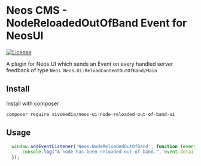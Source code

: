 # Neos CMS - NodeReloadedOutOfBand Event for NeosUI

[![License](https://poser.pugx.org/vivomedia/neos-ui-json-validator/license)](https://packagist.org/packages/vivomedia/neos-ui-node-reloaded-out-of-band-ui)

A plugin for Neos.UI which sends an Event on every handled server feedback of type `Neos.Neos.Ui:ReloadContentOutOfBand/Main`

## Install

Install with composer

```
composer require vivomedia/neos-ui-node-reloaded-out-of-band-ui 
```

## Usage
```javascript
  window.addEventListener('Neos.NodeReloadedOutOfBand', function (event) {
      console.log("A node has been reloaded out of band.", event.detail.element);
  });
```